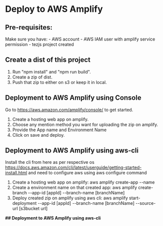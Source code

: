 # Deploy to AWS Amplify

## Pre-requisites:
Make sure you have:
    - AWS account
    - AWS IAM user with amplify service permission
    - tezjs project created

## Create a dist of this project
1. Run "npm install" and "npm run build".
2. Create a zip of dist.
3. Push that zip to either on s3 or keep it in local.

## Deployment to AWS Amplify using Console
Go to https://aws.amazon.com/amplify/console/ to get started.
1. Create a hosting web app on amplify.
2. Choose any mention method you want for uploading the zip on amplify.
3. Provide the App name and Environment Name 
4. Click on save and deploy.

## Deployment to AWS Amplify using aws-cli
Install the cli from here as per respective os https://docs.aws.amazon.com/cli/latest/userguide/getting-started-install.html and need to configure aws using aws configure command
1. Create a hosting web app on amplify:
    aws amplify create-app --name <projectName>
2. Create a environment name on that created app:
    aws amplify create-branch --app-id [appId] --branch-name [branchName]
3. Deploy created zip on amplify using aws cli:
    aws amplify start-deployment --app-id [appId] --branch-name [branchName] --source-url [s3bucket url]

**## Deployment to AWS Amplify using aws-cli**
